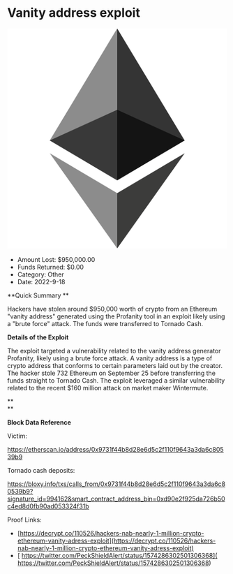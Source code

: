 # Vanity address exploit
![Vanity address exploit](/rektimages/Vanity-address-exploit.png)
- Amount Lost: $950,000.00
- Funds Returned: $0.00
- Category: Other
- Date: 2022-9-18

**Quick Summary  **

Hackers have stolen around $950,000 worth of crypto from an Ethereum "vanity address" generated using the Profanity tool in an exploit likely using a "brute force" attack. The funds were transferred to Tornado Cash.

  


 **Details of the Exploit**  

The exploit targeted a vulnerability related to the vanity address generator Profanity, likely using a brute force attack. A vanity address is a type of crypto address that conforms to certain parameters laid out by the creator. The hacker stole 732 Ethereum on September 25 before transferring the funds straight to Tornado Cash. The exploit leveraged a similar vulnerability related to the recent $160 million attack on market maker Wintermute. 

 **  
**

 **Block Data Reference**

Victim: 

https://etherscan.io/address/0x9731f44b8d28e6d5c2f110f9643a3da6c80539b9

  


Tornado cash deposits:

https://bloxy.info/txs/calls_from/0x9731f44b8d28e6d5c2f110f9643a3da6c80539b9?signature_id=994162&smart_contract_address_bin=0xd90e2f925da726b50c4ed8d0fb90ad053324f31b


Proof Links:
- [https://decrypt.co/110526/hackers-nab-nearly-1-million-crypto-ethereum-vanity-adress-exploit](https://decrypt.co/110526/hackers-nab-nearly-1-million-crypto-ethereum-vanity-adress-exploit)
- [ https://twitter.com/PeckShieldAlert/status/1574286302501306368]( https://twitter.com/PeckShieldAlert/status/1574286302501306368)



